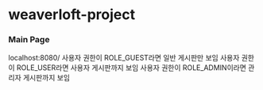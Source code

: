 # weaverloft-project

### Main Page
localhost:8080/
사용자 권한이 ROLE_GUEST라면 일반 게시판만 보임
사용자 권한이 ROLE_USER라면 사용자 게시판까지 보임
사용자 권한이 ROLE_ADMIN이라면 관리자 게시판까지 보임

